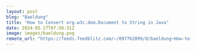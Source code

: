 ```yaml
---
layout: post
blog: "Baeldung"
title: "How to Convert org.w3c.dom.Document to String in Java"
date: 2024-05-27T07:58:31Z
image: images/baeldung.png
remote_url: "https://feeds.feedblitz.com/~/897762899/0/baeldung~How-to-Convert-orgwcdomDocument-to-String-in-Java"
---
```

